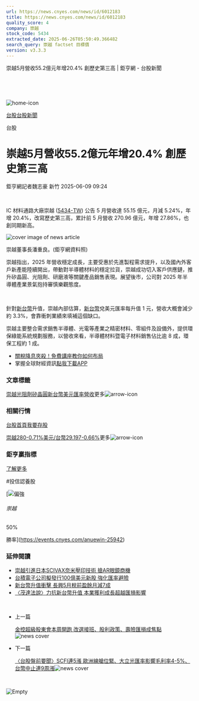 ```yaml
---
url: https://news.cnyes.com/news/id/6012183
title: https://news.cnyes.com/news/id/6012183
quality_score: 4
company: 崇越
stock_code: 5434
extracted_date: 2025-06-26T05:50:49.366482
search_query: 崇越 factset 目標價
version: v3.3.3
---
```


崇越5月營收55.2億元年增20.4% 創歷史第三高 | 鉅亨網 - 台股新聞

‌

‌

![home-icon](/assets/icons/breadCrumb/symbol-icon-home.svg)

[台股](/news/cat/tw_stock)[台股新聞](/news/cat/tw_stock_news)

台股

# 崇越5月營收55.2億元年增20.4% 創歷史第三高

鉅亨網記者魏志豪 新竹 2025-06-09 09:24

‌

IC 材料通路大廠崇越 ([5434-TW](https://www.cnyes.com/twstock/5434)) 公告 5 月營收達 55.15 億元，月減 5.24%，年增 20.4%，改寫歷史第三高，累計前 5 月營收 270.96 億元，年增 27.86%，也創同期新高。

![cover image of news article](/_next/image?url=https%3A%2F%2Fcimg.cnyes.cool%2Fprod%2Fnews%2F6012183%2Fl%2Fc96bf35ce799e3bad658bc9f681ae0c9.jpg&w=3840&q=75)

崇越董事長潘重良。(鉅亨網資料照)

崇越指出，2025 年營收穩定成長，主要受惠於先進製程需求提升，以及國內外客戶新產能陸續開出，帶動對半導體材料的穩定拉貨，崇越成功切入客戶供應鏈，推升矽晶圓、光阻劑、研磨液等關鍵產品銷售表現。展望後市，公司對 2025 年半導體產業景氣抱持審慎樂觀態度。

‌

針對[新台幣](https://invest.cnyes.com/forex/detail/usdtwd)升值，崇越內部估算，[新台幣](https://invest.cnyes.com/forex/detail/usdtwd)兌美元匯率每升值 1 元，營收大概會減少約 3.3%，會靠衝刺業績來填補這個缺口。

崇越主要整合需求銷售半導體、光電等產業之精密材料、零組件及設備外，提供環保綠能系統規劃服務，以營收來看，半導體材料暨電子材料銷售佔比逾 8 成，環保工程約 1 成。

* [關稅降息夾殺！免費講座教你如何布局](https://www.rsc.com.tw/Cnyes_RSC/SeminarBooking2025InvestmentOutlook.aspx?utm_source=anue&utm_medium=usstocks_end)
* 掌握全球財經資訊[點我下載APP](http://www.cnyes.com/app/?utm_source=mweb&utm_medium=HamMenuBanner&utm_campaign=fixed&utm_content=entr)

### 文章標籤

[崇越](https://news.cnyes.com/tag/崇越 "崇越")[光阻劑](https://news.cnyes.com/tag/光阻劑 "光阻劑")[矽晶圓](https://news.cnyes.com/tag/矽晶圓 "矽晶圓")[新台幣](https://news.cnyes.com/tag/新台幣 "新台幣")[美元](https://news.cnyes.com/tag/美元 "美元")[匯率](https://news.cnyes.com/tag/匯率 "匯率")[營收](https://news.cnyes.com/tag/營收 "營收")更多![arrow-icon](/assets/icons/arrows/arrow-down.svg)

### 相關行情

[台股首頁](https://www.cnyes.com/twstock)[我要存股](https://supr.link/8OHaU)

[崇越280-0.71%](https://www.cnyes.com/twstock/5434)[美元/台幣29.197-0.66%](https://invest.cnyes.com/forex/detail/USDTWD)更多![arrow-icon](/assets/icons/arrows/arrow-down.svg)

### 鉅亨贏指標

[了解更多](https://events.cnyes.com/anuewin-25942)

#投信認養股

[![偏強](/assets/icons/win-indicator/long.svg)

###### 崇越

50%

勝率](https://events.cnyes.com/anuewin-25942)

### 延伸閱讀

* [崇越引進日本SCIVAX奈米壓印技術 搶AR眼鏡商機](/news/id/5917778)
* [台積電子公司擬發行100億美元新股 強化匯率避險](/news/id/6038687)
* [新台幣升值衝擊 長興5月稅前盈餘月減7成](/news/id/6034787)
* [〈茂達法說〉力抗新台幣升值 本業獲利成長超越匯損影響](/news/id/6034291)

‌

* 上一篇

  [金控超級股東會本周開跑 改選接班、股利政策、壽險匯損成焦點](/news/id/6012642)![news cover](https://cimg.cnyes.cool/prod/news/6012642/m/5378b63cc8cc3a8cb95a5de6bddf484a.jpg)
* 下一篇

  [〈台股盤前要聞〉SCFI連5漲 歐洲線艙位緊、大立光匯率影響毛利率4-5%、台幣中止連9周漲](/news/id/6012056)![news cover](https://cimg.cnyes.cool/prod/news/6012056/m/e07e0b553c9cf088acac041fa96d4101.jpg)

‌

![Empty](/assets/icons/skeleton/empty-image.svg)

‌
